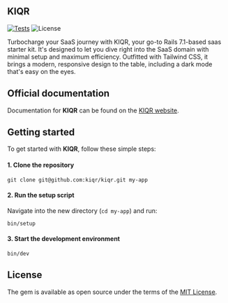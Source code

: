 KIQR
----
[![Tests](https://github.com/kiqr/kiqr/actions/workflows/tests.yaml/badge.svg)](https://github.com/kiqr/kiqr/actions/workflows/tests.yaml)
![License](https://img.shields.io/github/license/kiqr/kiqr)

Turbocharge your SaaS journey with KIQR, your go-to Rails 7.1-based saas starter kit. It's designed to let you dive right into the SaaS domain with minimal setup and maximum efficiency. Outfitted with Tailwind CSS, it brings a modern, responsive design to the table, including a dark mode that's easy on the eyes.

## Official documentation

Documentation for **KIQR** can be found on the [KIQR website](https://kiqr.dev).

## Getting started

To get started with **KIQR**, follow these simple steps:

#### 1. Clone the repository

```console
git clone git@github.com:kiqr/kiqr.git my-app
```

#### 2. Run the setup script

Navigate into the new directory (```cd my-app```) and run:

```console
bin/setup
```

#### 3. Start the development environment
```console
bin/dev
```

## License
The gem is available as open source under the terms of the [MIT License](https://opensource.org/licenses/MIT).
